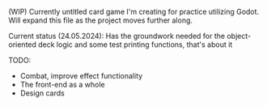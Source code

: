 (WIP) Currently untitled card game I'm creating for practice utilizing Godot. Will expand this file as the project moves further along.

Current status (24.05.2024): Has the groundwork needed for the object-oriented deck logic and some test printing functions, that's about it

TODO: 

- Combat, improve effect functionality
- The front-end as a whole
- Design cards
